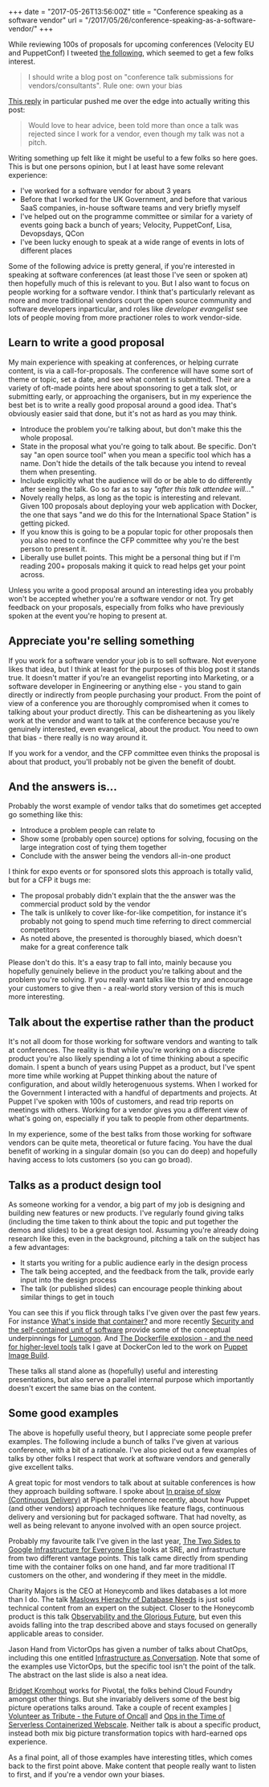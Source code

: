 +++
date = "2017-05-26T13:56:00Z"
title = "Conference speaking as a software vendor"
url = "/2017/05/26/conference-speaking-as-a-software-vendor/"
+++

While reviewing 100s of proposals for upcoming conferences (Velocity EU and
PuppetConf) I tweeted [the
following](https://twitter.com/garethr/status/863780750927286273), which
seemed to get a few folks interest.

> I should write a blog post on "conference talk submissions for
> vendors/consultants". Rule one: own your bias

[This reply](https://twitter.com/dparzych/status/864217466389405696) in
particular pushed me over the edge into actually writing this post:

> Would love to hear advice, been told more than once a talk was rejected
> since I work for a vendor, even though my talk was not a pitch.

Writing something up felt like it might be useful to a few folks so here
goes. This is but one persons opinion, but I at least have some relevant
experience:

* I've worked for a software vendor for about 3 years
* Before that I worked for the UK Government, and before that various
  SaaS companies, in-house software teams and very briefly myself
* I've helped out on the programme committee or similar for a variety of
  events going back a bunch of years; Velocity, PuppetConf, Lisa,
  Devopsdays, QCon
* I've been lucky enough to speak at a wide range of events in lots of
  different places

Some of the following advice is pretty general, if you're interested in
speaking at software conferences (at least those I've seen or spoken at)
then hopefully much of this is relevant to you. But I also want to focus on
people working for a software vendor. I think that's particularly
relevant as more and more traditional vendors court the open source
community and software developers inparticular, and roles like
_developer evangelist_ see lots of people moving from more practioner
roles to work vendor-side.

## Learn to write a good proposal

My main experience with speaking at conferences, or helping currate
content, is via a call-for-proposals. The conference will have some
sort of theme or topic, set a date, and see what content is submitted.
Their are a variety of oft-made points here about sponsoring to get a
talk slot, or submitting early, or approaching the organisers, but in my
experience the best bet is to write a really good proposal around a good
idea. That's obviously easier said that done, but it's not as hard as
you may think.

* Introduce the problem you're talking about, but don't make
  this the whole proposal.
* State in the proposal what you're going to talk about. Be specific.
  Don't say "an open source tool" when you mean a specific tool which
  has a name. Don't hide the details of the talk because you intend to
  reveal them when presenting.
* Include explicitly what the audience will do or be able to do
  differently after seeing the talk. Go so far as to say _"after this
  talk attendee will..."_
* Novely really helps, as long as the topic is interesting and relevant.
  Given 100 proposals about deploying your web application with Docker,
  the one that says "and we do this for the International Space Station"
  is getting picked.
* If you know this is going to be a popular topic for other proposals
  then you also need to confince the CFP committee why you're the best
  person to present it.
* Liberally use bullet points. This might be a personal thing but if I'm
  reading 200+ proposals making it quick to read helps get your point
  across.

Unless you write a good proposal around an interesting idea you probably
won't be accepted whether you're a software vendor or not. Try get
feedback on your proposals, especially from folks who have previously
spoken at the event you're hoping to present at.


## Appreciate you're selling something

If you work for a software vendor your job is to sell software. Not
everyone likes that idea, but I think at least for the purposes of this
blog post it stands true. It doesn't matter if you're an evangelist
reporting into Marketing, or a software developer in Engineering or
anything else - you stand to gain directly or indirectly from people
purchasing your product. From the point of view of a conference you are
thoroughly compromised when it comes to talking about your product
directly. This can be disheartening as you likely work at the vendor
and want to talk at the conference because you're genuinely interested,
even evangelical, about the product. You need to own that bias - there
really is no way around it.

If you work for a vendor, and the CFP committee even thinks the proposal
is about that product, you'll probably not be given the benefit of
doubt.


## And the answers is...

Probably the worst example of vendor talks that do sometimes get
accepted go something like this:

* Introduce a problem people can relate to
* Show some (probably open source) options for solving, focusing on the
  large integration cost of tying them together
* Conclude with the answer being the vendors all-in-one product

I think for expo events or for sponsored slots this approach is totally
valid, but for a CFP it bugs me:

* The proposal probably didn't explain that the the answer was the
  commercial product sold by the vendor
* The talk is unlikely to cover like-for-like competition, for instance
  it's probably not going to spend much time referring to direct
  commercial competitors
* As noted above, the presented is thoroughly biased, which doesn't make
  for a great conference talk

Please don't do this. It's a easy trap to fall into, mainly because you
hopefully genuinely believe in the product you're talking about and the
problem you're solving. If you really want talks like this try and
encourage your customers to give then - a real-world story version of
this is much more interesting.


## Talk about the expertise rather than the product

It's not all doom for those working for software vendors and wanting to
talk at conferences. The reality is that while you're working on a
discrete product you're also likely spending a lot of time thinking about
a specific domain. I spent a bunch of years using Puppet as a product,
but I've spent more time while working at Puppet thinking about the
nature of configuration, and about wildly heterogenuous systems. When I
worked for the Government I interacted with a handful of departments and
projects. At Puppet I've spoken with 100s of customers, and read trip
reports on meetings with others. Working for a vendor gives you a
different view of what's going on, especially if you talk to people from
other departments.

In my experience, some of the best talks from those working for software
vendors can be quite meta, theoretical or future facing. You have the
dual benefit of working in a singular domain (so you can do deep) and
hopefully having access to lots customers (so you can go broad).


## Talks as a product design tool

As someone working for a vendor, a big part of my job is designing and
building new features or new products. I've regularly found giving talks
(including the time taken to think about the topic and put together the
demos and slides) to be a great design tool. Assuming you're already
doing research like this, even in the background, pitching a talk on the
subject has a few advantages:

* It starts you writing for a public audience early in the design
  process
* The talk being accepted, and the feedback from the talk, provide early
  input into the design process
* The talk (or published slides) can encourage people thinking about
  similar things to get in touch

You can see this if you flick through talks I've given over the past few
years. For instance [What's inside that
container?](https://speakerdeck.com/garethr/whats-inside-that-container)
and more recently [Security and the self-contained unit of software](https://speakerdeck.com/garethr/security-and-the-self-contained-unit-of-software)
provide some of the conceptual underpinnings for
[Lumogon](https://lumogon.com/). And [The Dockerfile explosion - and the need for higher-level tools](https://speakerdeck.com/garethr/the-dockerfile-explosion-and-the-need-for-higher-level-tools)
talk I gave at DockerCon led to the work on [Puppet Image
Build](https://github.com/puppetlabs/puppetlabs-image_build).

These talks all stand alone as (hopefully) useful and interesting
presentations, but also serve a parallel internal purpose which
importantly doesn't excert the same bias on the content.


## Some good examples

The above is hopefully useful theory, but I appreciate some people
prefer examples. The following include a bunch of talks I've given at
various conference, with a bit of a rationale. I've also picked out a
few examples of talks by other folks I respect that work at software
vendors and generally give excellent talks.

A great topic for most vendors to talk about at suitable conferences is
how they approach building software. I spoke about [In praise of slow
(Continuous
Delivery)](https://speakerdeck.com/garethr/in-praise-of-slow-continuous-delivery)
at Pipeline conference recently, about how Puppet (and other vendors)
approach techniques like feature flags, continuous delivery and
versioning but for packaged software. That had novelty, as well as being
relevant to anyone involved with an open source project.

Probably my favourite talk I've given in the last year,
[The Two Sides to Google Infrastructure for Everyone Else](https://speakerdeck.com/garethr/the-two-sides-to-google-infrastructure-for-everyone-else)
looks at SRE, and infrastructure from two different vantage points.
This talk came directly from spending time with the container folks on
one hand, and far more traditional IT customers on the other, and
wondering if they meet in the middle.

Charity Majors is the CEO at Honeycomb and likes databases a lot more
than I do. The talk [Maslows Hierachy of Database Needs](https://speakerdeck.com/charity/maslows-hierarchy-of-database-needs)
is just solid technical content from an expert on the subject. Closer to
the Honeycomb product is this talk
[Observability and the Glorious Future](https://speakerdeck.com/charity/gluecon-2017-observability-and-the-glorious-future),
but even this avoids falling into the trap described above and stays
focused on generally applicable areas to consider.

Jason Hand from VictorOps has given a number of talks about ChatOps,
including this one entitled [Infrastructure as Conversation](https://speakerdeck.com/jasonhand/chatops-infrastructure-as-conversation).
Note that some of the examples use VictorOps, but the specific tool
isn't the point of the talk. The abstract on the last slide is also a
neat idea.

[Bridget Kromhout](http://bridgetkromhout.com/) works for Pivotal, the
folks behind Cloud Foundry amongst other things. But she invariably
delivers some of the best big picture operations talks around. Take a
couple of recent examples [I Volunteer as Tribute - the Future of Oncall](http://bridgetkromhout.com/speaking/2017/monitorama/)
and [Ops in the Time of Serverless Containerized Webscale](http://bridgetkromhout.com/speaking/2017/agile-technical/).
Neither talk is about a specific product, instead both mix big picture
transformation topics with hard-earned ops experience.

As a final point, all of those examples have interesting titles, which
comes back to the first point above. Make content that people really want
to listen to first, and if you're a vendor own your biases.
